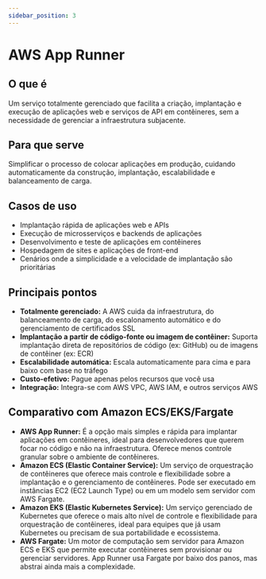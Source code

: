 ```yaml
---
sidebar_position: 3
---
```


# AWS App Runner

## O que é
Um serviço totalmente gerenciado que facilita a criação, implantação e execução de aplicações web e serviços de API em contêineres, sem a necessidade de gerenciar a infraestrutura subjacente.

## Para que serve
Simplificar o processo de colocar aplicações em produção, cuidando automaticamente da construção, implantação, escalabilidade e balanceamento de carga.

## Casos de uso
- Implantação rápida de aplicações web e APIs
- Execução de microsserviços e backends de aplicações
- Desenvolvimento e teste de aplicações em contêineres
- Hospedagem de sites e aplicações de front-end
- Cenários onde a simplicidade e a velocidade de implantação são prioritárias

## Principais pontos
- **Totalmente gerenciado:** A AWS cuida da infraestrutura, do balanceamento de carga, do escalonamento automático e do gerenciamento de certificados SSL
- **Implantação a partir de código-fonte ou imagem de contêiner:** Suporta implantação direta de repositórios de código (ex: GitHub) ou de imagens de contêiner (ex: ECR)
- **Escalabilidade automática:** Escala automaticamente para cima e para baixo com base no tráfego
- **Custo-efetivo:** Pague apenas pelos recursos que você usa
- **Integração:** Integra-se com AWS VPC, AWS IAM, e outros serviços AWS

## Comparativo com Amazon ECS/EKS/Fargate
- **AWS App Runner:** É a opção mais simples e rápida para implantar aplicações em contêineres, ideal para desenvolvedores que querem focar no código e não na infraestrutura. Oferece menos controle granular sobre o ambiente de contêineres.
- **Amazon ECS (Elastic Container Service):** Um serviço de orquestração de contêineres que oferece mais controle e flexibilidade sobre a implantação e o gerenciamento de contêineres. Pode ser executado em instâncias EC2 (EC2 Launch Type) ou em um modelo sem servidor com AWS Fargate.
- **Amazon EKS (Elastic Kubernetes Service):** Um serviço gerenciado de Kubernetes que oferece o mais alto nível de controle e flexibilidade para orquestração de contêineres, ideal para equipes que já usam Kubernetes ou precisam de sua portabilidade e ecossistema.
- **AWS Fargate:** Um motor de computação sem servidor para Amazon ECS e EKS que permite executar contêineres sem provisionar ou gerenciar servidores. App Runner usa Fargate por baixo dos panos, mas abstrai ainda mais a complexidade. 